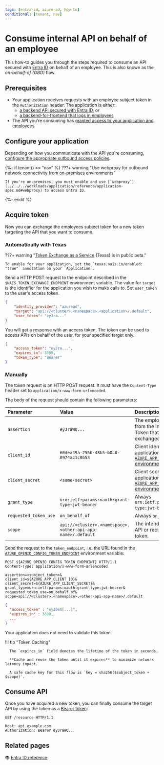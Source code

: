 ```yaml
---
tags: [entra-id, azure-ad, how-to]
conditional: [tenant, nav]
---
```


# Consume internal API on behalf of an employee

This how-to guides you through the steps required to consume an API secured with [Entra ID](../README.md) on behalf of an employee.
This is also known as the _on-behalf-of (OBO)_ flow.

## Prerequisites

- Your application receives requests with an employee subject token in the `Authorization` header. The application is either:
  - [a backend API secured with Entra ID](secure.md), or
  - [a backend-for-frontend that logs in employees](login.md)
- The API you're consuming has [granted access to your application and employees](secure.md#grant-access-to-consumers)

## Configure your application

Depending on how you communicate with the API you're consuming, [configure the appropriate outbound access policies](../../../workloads/how-to/access-policies.md).

{%- if tenant() == "nav" %}
???+ warning "Use webproxy for outbound network connectivity from on-premises environments"

    If you're on-premises, you must enable and use [`webproxy`](../../../workloads/application/reference/application-spec.md#webproxy) to access Entra ID.

{%- endif %}

## Acquire token
Now you can exchange the employees subject token for a new token targeting the API that you want to consume.

### Automatically with Texas

???+ warning "[Token Exchange as a Service](../../explanations/README.md#texas) (Texas) is in public beta."

    To enable for your application, set the `texas.nais.io/enabled: "true"` annotation on your `Application`.

Send a HTTP POST request to the endpoint described in the `$NAIS_TOKEN_EXCHANGE_ENDPOINT` environment variable.
The value for `target` is the identifier for the application you wish to make calls to.
Set `user_token` to the user's access token.

```json
{
    "identity_provider": "azuread",
    "target": "api://<cluster>.<namespace>.<application>/.default",
    "user_token": "eyJra..."
}
```

You will get a response with an access token. The token can be used to access APIs on behalf of the user, for your specified target only.

```json
{
    "access_token": "eyJra...",
    "expires_in": 3599,
    "token_type": "Bearer"
}
```

### Manually
The token request is an HTTP POST request.
It must have the `Content-Type` header set to `application/x-www-form-urlencoded`.

The body of the request should contain the following parameters:

| Parameter             | Value                                                       | Description                                                                                                     |
|:----------------------|:------------------------------------------------------------|:----------------------------------------------------------------------------------------------------------------|
| `assertion`           | `eyJraWQ...`                                                | The employee's subject token from the inbound request. Token that should be exchanged.                          |
| `client_id`           | `60dea49a-255b-48b5-b0c0-0974ac1c0b53`                      | Client identifier for your application. Set to the [`AZURE_APP_CLIENT_ID` environment variable][variables-ref]. |
| `client_secret`       | `<some-secret>`                                             | Client secret for your application. Set to the [`AZURE_APP_CLIENT_SECRET` environment variable][variables-ref]. |
| `grant_type`          | `urn:ietf:params:oauth:grant-type:jwt-bearer`               | Always `urn:ietf:params:oauth:grant-type:jwt-bearer`.                                                           |
| `requested_token_use` | `on_behalf_of`                                              | Always `on_behalf_of`.                                                                                          |
| `scope`               | `api://<cluster>.<namespace>.<other-api-app-name>/.default` | The intended _audience_ (target API or recipient) of the new token.                                             |

[variables-ref]: ../reference/README.md#variables-for-acquiring-tokens

Send the request to the `token_endpoint`, i.e. the URL found in the [`AZURE_OPENID_CONFIG_TOKEN_ENDPOINT`][variables-ref] environment variable:

```http title="Token request"
POST ${AZURE_OPENID_CONFIG_TOKEN_ENDPOINT} HTTP/1.1
Content-Type: application/x-www-form-urlencoded

assertion=<subject_token>&
client_id=${AZURE_APP_CLIENT_ID}&
client_secret=${AZURE_APP_CLIENT_SECRET}&
grant_type=urn:ietf:params:oauth:grant-type:jwt-bearer&
requested_token_use=on_behalf_of&
scope=api://<cluster>.<namespace>.<other-api-app-name>/.default
```

```json title="Successful response"
{
  "access_token" : "eyJ0eX[...]",
  "expires_in" : 3599,
  ...
}
```

Your application does not need to validate this token.

!!! tip "Token Caching"

      The `expires_in` field denotes the lifetime of the token in seconds.

      **Cache and reuse the token until it expires** to minimize network latency impact.

      A safe cache key for this flow is `key = sha256($subject_token + $scope)`.

## Consume API

Once you have acquired a new token, you can finally consume the target API by using the token as a [Bearer token](../../explanations/README.md#bearer-token):

```http
GET /resource HTTP/1.1

Host: api.example.com
Authorization: Bearer eyJraWQ...
```

## Related pages

:books: [Entra ID reference](../reference/README.md)
